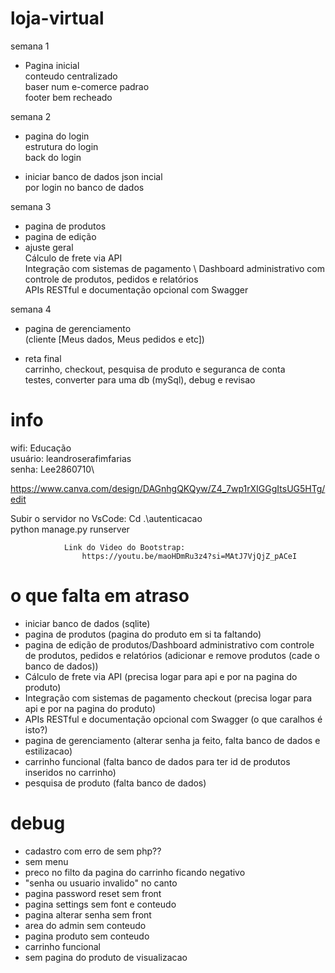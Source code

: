 # loja-virtual


semana 1
- Pagina inicial \
  conteudo centralizado \
  baser num e-comerce padrao \
  footer bem recheado

semana 2
- pagina do login \
  estrutura do login \
  back do login
  
- iniciar banco de dados  json incial \
  por login no banco de dados 

semana 3
- pagina de produtos 
- pagina de edição 
- ajuste geral \
  Cálculo de frete via API \
  Integração com sistemas de pagamento \ 
  Dashboard administrativo com controle de produtos, pedidos e relatórios \
  APIs RESTful e documentação opcional com Swagger

semana 4
- pagina de gerenciamento \
  (cliente [Meus dados, Meus pedidos e etc]) 

- reta final \
  carrinho, checkout, pesquisa de produto e seguranca de conta \
  testes, converter para uma db (mySql), debug e revisao 

# info

wifi: Educação\
usuário: leandroserafimfarias\
senha: Lee2860710\

https://www.canva.com/design/DAGnhgQKQyw/Z4_7wp1rXIGGgItsUG5HTg/edit

Subir o servidor no VsCode: Cd .\autenticacao\
                            python manage.py runserver

                Link do Video do Bootstrap:
                    https://youtu.be/maoHDmRu3z4?si=MAtJ7VjQjZ_pACeI

# o que falta em atraso

- iniciar banco de dados (sqlite)
- pagina de produtos (pagina do produto em si ta faltando)
- pagina de edição de produtos/Dashboard administrativo com controle de produtos, pedidos e relatórios (adicionar e remove produtos (cade o banco de dados))
- Cálculo de frete via API (precisa logar para api e por na pagina do produto)
- Integração com sistemas de pagamento checkout (precisa logar para api e por na pagina do produto)
- APIs RESTful e documentação opcional com Swagger (o que caralhos é isto?)
- pagina de gerenciamento (alterar senha ja feito, falta banco de dados e estilizacao)
- carrinho funcional (falta banco de dados para ter id de produtos inseridos no carrinho)
- pesquisa de produto (falta banco de dados)

# debug

- cadastro com erro de sem php??
- sem menu 
- preco no filto da pagina do carrinho ficando negativo
- "senha ou usuario invalido" no canto 
- pagina password reset sem front 
- pagina settings sem font e conteudo
- pagina alterar senha sem front
- area do admin sem conteudo 
- pagina produto sem conteudo 
- carrinho funcional
- sem pagina do produto de visualizacao

